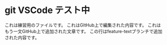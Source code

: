 # git VSCode テスト中
これは練習用のファイルです。
これはGItHub上で編集された内容です。
これはもう一文GitHub上で追加された文章です。
この行はfeature-textブランチで追加された内容です。